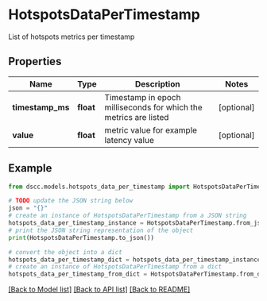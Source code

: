 # HotspotsDataPerTimestamp

List of hotspots metrics per timestamp

## Properties

Name | Type | Description | Notes
------------ | ------------- | ------------- | -------------
**timestamp_ms** | **float** | Timestamp in epoch milliseconds for which the metrics are listed | [optional] 
**value** | **float** | metric value for example latency value | [optional] 

## Example

```python
from dscc.models.hotspots_data_per_timestamp import HotspotsDataPerTimestamp

# TODO update the JSON string below
json = "{}"
# create an instance of HotspotsDataPerTimestamp from a JSON string
hotspots_data_per_timestamp_instance = HotspotsDataPerTimestamp.from_json(json)
# print the JSON string representation of the object
print(HotspotsDataPerTimestamp.to_json())

# convert the object into a dict
hotspots_data_per_timestamp_dict = hotspots_data_per_timestamp_instance.to_dict()
# create an instance of HotspotsDataPerTimestamp from a dict
hotspots_data_per_timestamp_from_dict = HotspotsDataPerTimestamp.from_dict(hotspots_data_per_timestamp_dict)
```
[[Back to Model list]](../README.md#documentation-for-models) [[Back to API list]](../README.md#documentation-for-api-endpoints) [[Back to README]](../README.md)


